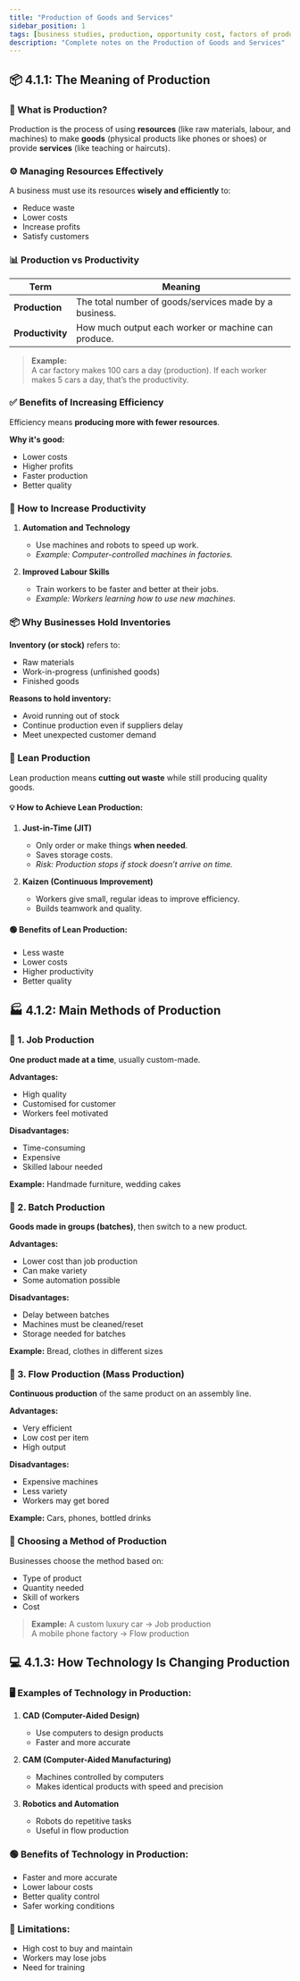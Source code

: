 ```yaml
---
title: "Production of Goods and Services"
sidebar_position: 1
tags: [business studies, production, opportunity cost, factors of production]
description: "Complete notes on the Production of Goods and Services"
---
```


## 📦 4.1.1: The Meaning of Production

### 🔧 What is Production?

Production is the process of using **resources** (like raw materials, labour, and machines) to make **goods** (physical products like phones or shoes) or provide **services** (like teaching or haircuts).

### ⚙️ Managing Resources Effectively

A business must use its resources **wisely and efficiently** to:

- Reduce waste
- Lower costs
- Increase profits
- Satisfy customers

### 📊 Production vs Productivity

| Term             | Meaning                                                |
| ---------------- | ------------------------------------------------------ |
| **Production**   | The total number of goods/services made by a business. |
| **Productivity** | How much output each worker or machine can produce.    |

> **Example:**  
> A car factory makes 100 cars a day (production). If each worker makes 5 cars a day, that’s the productivity.

### ✅ Benefits of Increasing Efficiency

Efficiency means **producing more with fewer resources**.

**Why it's good:**

- Lower costs
- Higher profits
- Faster production
- Better quality

### 🔼 How to Increase Productivity

1. **Automation and Technology**

   - Use machines and robots to speed up work.
   - _Example: Computer-controlled machines in factories._

2. **Improved Labour Skills**
   - Train workers to be faster and better at their jobs.
   - _Example: Workers learning how to use new machines._

### 📦 Why Businesses Hold Inventories

**Inventory (or stock)** refers to:

- Raw materials
- Work-in-progress (unfinished goods)
- Finished goods

**Reasons to hold inventory:**

- Avoid running out of stock
- Continue production even if suppliers delay
- Meet unexpected customer demand

### 🧹 Lean Production

Lean production means **cutting out waste** while still producing quality goods.

#### 💡 How to Achieve Lean Production:

1. **Just-in-Time (JIT)**

   - Only order or make things **when needed**.
   - Saves storage costs.
   - _Risk: Production stops if stock doesn’t arrive on time._

2. **Kaizen (Continuous Improvement)**
   - Workers give small, regular ideas to improve efficiency.
   - Builds teamwork and quality.

#### 🟢 Benefits of Lean Production:

- Less waste
- Lower costs
- Higher productivity
- Better quality

## 🏭 4.1.2: Main Methods of Production

### 🧵 1. Job Production

**One product made at a time**, usually custom-made.

**Advantages:**

- High quality
- Customised for customer
- Workers feel motivated

**Disadvantages:**

- Time-consuming
- Expensive
- Skilled labour needed

**Example:** Handmade furniture, wedding cakes

### 🍪 2. Batch Production

**Goods made in groups (batches)**, then switch to a new product.

**Advantages:**

- Lower cost than job production
- Can make variety
- Some automation possible

**Disadvantages:**

- Delay between batches
- Machines must be cleaned/reset
- Storage needed for batches

**Example:** Bread, clothes in different sizes

### 🚗 3. Flow Production (Mass Production)

**Continuous production** of the same product on an assembly line.

**Advantages:**

- Very efficient
- Low cost per item
- High output

**Disadvantages:**

- Expensive machines
- Less variety
- Workers may get bored

**Example:** Cars, phones, bottled drinks

### 🤔 Choosing a Method of Production

Businesses choose the method based on:

- Type of product
- Quantity needed
- Skill of workers
- Cost

> **Example:** A custom luxury car → Job production  
> A mobile phone factory → Flow production

## 💻 4.1.3: How Technology Is Changing Production

### 🖥️ Examples of Technology in Production:

1. **CAD (Computer-Aided Design)**

   - Use computers to design products
   - Faster and more accurate

2. **CAM (Computer-Aided Manufacturing)**

   - Machines controlled by computers
   - Makes identical products with speed and precision

3. **Robotics and Automation**
   - Robots do repetitive tasks
   - Useful in flow production

### 🟢 Benefits of Technology in Production:

- Faster and more accurate
- Lower labour costs
- Better quality control
- Safer working conditions

### 🔴 Limitations:

- High cost to buy and maintain
- Workers may lose jobs
- Need for training
